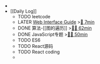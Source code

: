-
- [[Daily Log]]
	- TODO leetcode
	- LATER [Web Interface Guide](https://interfaces.rauno.me/) >[🍅 7min](#agenda-pomo://?t=p-1686828076167-386)
	- DONE 算法-[[图的遍历]] >[🍅🍅 62min](#agenda-pomo://?t=f-1686884638117-1500%2Cf-1686888048422-1500%2Cp-1686889931993-677)
	- DONE JavaScript专题 >[🍅🍅 50min](#agenda-pomo://?t=f-1686896324080-1500%2Cf-1686900084831-1500)
	- TODO ES6
	- TODO React源码
	- TODO React coding
	-